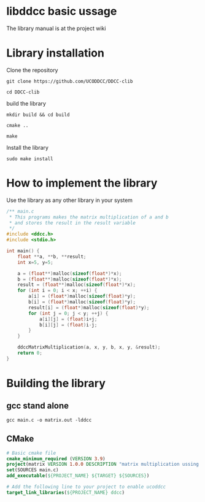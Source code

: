 # libddcc basic ussage
The library manual is at the project wiki

# Library installation
Clone the repository

`git clone https://github.com/UCODDCC/DDCC-clib`

`cd DDCC-clib`

build the library

`mkdir build && cd build`

`cmake ..`

`make`

Install the library

`sudo make install`

# How to implement the library
Use the library as any other library in your system
```C
/** main.c
 * This programs makes the matrix multiplication of a and b
 * and stores the result in the result variable
 */
#include <ddcc.h>
#include <stdio.h>

int main() {
    float **a, **b, **result;
    int x=5, y=5;

    a = (float**)malloc(sizeof(float*)*x);
    b = (float**)malloc(sizeof(float*)*x);
    result = (float**)malloc(sizeof(float*)*x);
    for (int i = 0; i < x; ++i) {
        a[i] = (float*)malloc(sizeof(float)*y);
        b[i] = (float*)malloc(sizeof(float)*y);
        result[i] = (float*)malloc(sizeof(float)*y);
        for (int j = 0; j < y; ++j) {
            a[i][j] = (float)i+j;
            b[i][j] = (float)i-j;
        }
    }

    ddccMatrixMultiplication(a, x, y, b, x, y, &result);
    return 0;
}
```

# Building the library
## gcc stand alone
`gcc main.c -o matrix.out -lddcc`
## CMake
```CMake
# Basic cmake file
cmake_minimum_required (VERSION 3.9)
project(matrix VERSION 1.0.0 DESCRIPTION "matrix multiplication ussing libddcc")
set(SOURCES main.c)
add_executable(${PROJECT_NAME} ${TARGET} ${SOURCES})

# Add the following line to your project to enable ucoddcc
target_link_libraries(${PROJECT_NAME} ddcc)
```